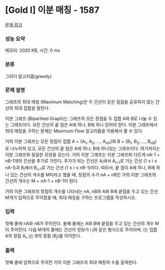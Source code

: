 # [Gold I] 이분 매칭 - 1587 

[문제 링크](https://www.acmicpc.net/problem/1587) 

### 성능 요약

메모리: 2020 KB, 시간: 0 ms

### 분류

그리디 알고리즘(greedy)

### 문제 설명

<p>그래프의 최대 매칭 (Maximum Matching)은 두 간선이 같은 정점을 공유하지 않는 간선의 최대 집합을 말한다.</p>

<p>이분 그래프 (Bipartited Graph)는 그래프의 모든 정점을 두 집합 A와 B로 나눌 수 있는 그래프이다. 모든 간선의 끝 점은 A에 하나, B에 하나 있어야 한다. 이분 그래프에서 최대 매칭을 구하는 문제는 Maximum Flow 알고리즘을 이용해서 풀 수 있다.</p>

<p>거의 이분 그래프는 모든 정점이 집합 A = {A<sub>1</sub>, A<sub>2</sub>, …, A<sub>nA</sub>}와 B = {B<sub>1</sub>, B<sub>2</sub>, …, B<sub>nB</sub>}로 나누어져 있고, 모든 간선의 끝 점은 A에 하나, B에 하나있는 그래프이다. 여기까지는 이분 그래프와 동일한 모양을 갖는다. 거의 이분 그래프는 이분 그래프와 다르게 nA-1 + nB-1개의 간선을 추가로 가진다. 추가가 되는 간선은 A<sub>i</sub>에서 A<sub>i+1</sub>로 가는 간선 (1 ≤ i ≤ nA-1)과 B<sub>i</sub>에서 B<sub>i+1</sub>로 가는 간선 (1 ≤ i ≤ nB-1)이다. 따라서, 끝 점이 A에 하나, B에 하나 있는 간선의 개수를 M이라고 했을 때, 정점의 수가 nA + nB인 거의 이분 그래프의 간선의 개수는 M + nA-1 + nB-1이 된다.</p>

<p>거의 이분 그래프의 정점의 개수를 나타내는 nA, nB와 A와 B에 끝점을 두고 있는 간선 M개가 입력으로 주어졌을 때, 최대 매칭을 구하는 프로그램을 작성하시오.</p>

### 입력 

 <p>첫째 줄에 nA와 nB가 주어진다. 둘째 줄에는 A와 B에 끝점을 두고 있는 간선의 개수 M이 주어진다. 다음 M개의 줄에는 간선의 정보가 i j와 같은 형식으로 주어지며, i는 집합 A의 정점 A<sub>i</sub>, j는 B의 정점 (B<sub>j</sub>)를 의미한다.</p>

### 출력 

 <p>첫째 줄에 입력으로 주어진 거의 이분 그래프의 최대 매칭의 수를 출력한다.</p>


